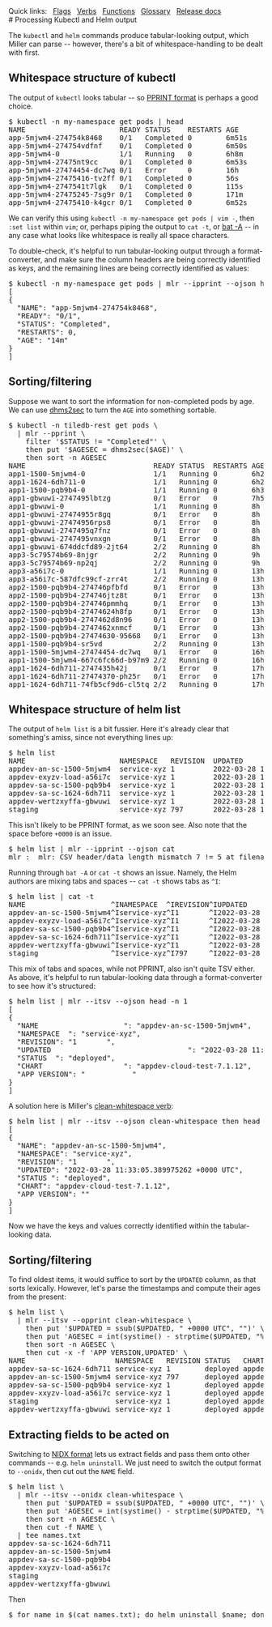 <!---  PLEASE DO NOT EDIT DIRECTLY. EDIT THE .md.in FILE PLEASE. --->
<div>
<span class="quicklinks">
Quick links:
&nbsp;
<a class="quicklink" href="../reference-main-flag-list/index.html">Flags</a>
&nbsp;
<a class="quicklink" href="../reference-verbs/index.html">Verbs</a>
&nbsp;
<a class="quicklink" href="../reference-dsl-builtin-functions/index.html">Functions</a>
&nbsp;
<a class="quicklink" href="../glossary/index.html">Glossary</a>
&nbsp;
<a class="quicklink" href="../release-docs/index.html">Release docs</a>
</span>
</div>
# Processing Kubectl and Helm output

The `kubectl` and `helm` commands produce tabular-looking output, which Miller can parse -- however,
there's a bit of whitespace-handling to be dealt with first.

## Whitespace structure of kubectl

The output of `kubectl` looks tabular -- so [PPRINT format](file-formats.md#pprint-pretty-printed-tabular) is perhaps a good choice.

<pre class="pre-non-highlight-non-pair">
$ kubectl -n my-namespace get pods | head
NAME                      READY STATUS    RESTARTS AGE
app-5mjwm4-274754k8468    0/1   Completed 0        6m51s
app-5mjwm4-274754vdfnf    0/1   Completed 0        6m50s
app-5mjwm4-0              1/1   Running   0        6h8m
app-5mjwm4-27475nt9cc     0/1   Completed 0        6m53s
app-5mjwm4-27474454-dc7wq 0/1   Error     0        16h
app-5mjwm4-27475416-tv2ff 0/1   Completed 0        56s
app-5mjwm4-2747541t7lgk   0/1   Completed 0        115s
app-5mjwm4-27475245-7sg9r 0/1   Completed 0        171m
app-5mjwm4-27475410-k4gcr 0/1   Completed 0        6m52s
</pre>

We can verify this using `kubectl -n my-namespace get pods | vim -`, then `:set list` within `vim`;
or, perhaps piping the output to `cat -t`, or [bat -A](https://github.com/sharkdp/bat) -- in any
case what looks like whitespace is really all space characters.

To double-check, it's helpful to run tabular-looking output through a format-converter, and make
sure the column headers are being correctly identified as keys, and the remaining lines are being
correctly identified as values:

<pre class="pre-non-highlight-non-pair">
$ kubectl -n my-namespace get pods | mlr --ipprint --ojson head -n 1
[
{
  "NAME": "app-5mjwm4-274754k8468",
  "READY": "0/1",
  "STATUS": "Completed",
  "RESTARTS": 0,
  "AGE": "14m"
}
]
</pre>

## Sorting/filtering

Suppose we want to sort the information for non-completed pods by age. We can use
[dhms2sec](reference-dsl-builtin-functions.md#dhms2sec) to turn the `AGE` into something sortable.

<pre class="pre-non-highlight-non-pair">
$ kubectl -n tiledb-rest get pods \
  | mlr --pprint \
    filter '$STATUS != "Completed"' \
    then put '$AGESEC = dhms2sec($AGE)' \
    then sort -n AGESEC
NAME                              READY STATUS  RESTARTS AGE   AGESEC
app1-1500-5mjwm4-0                1/1   Running 0        6h22m 22920
app1-1624-6dh711-0                1/1   Running 0        6h27m 23220
app1-1500-pqb9b4-0                1/1   Running 0        6h30m 23400
app1-gbwuwi-2747495lbtzg          0/1   Error   0        7h59m 28740
app1-gbwuwi-0                     1/1   Running 0        8h    28800
app1-gbwuwi-27474955r8gq          0/1   Error   0        8h    28800
app1-gbwuwi-27474956rps8          0/1   Error   0        8h    28800
app1-gbwuwi-2747495q7fnz          0/1   Error   0        8h    28800
app1-gbwuwi-2747495vnxgn          0/1   Error   0        8h    28800
app1-gbwuwi-674ddcfd89-2jt64      2/2   Running 0        8h    28800
app3-5c79574b69-8njgr             2/2   Running 0        9h    32400
app3-5c79574b69-np2qj             2/2   Running 0        9h    32400
app3-a56i7c-0                     1/1   Running 0        13h   46800
app3-a56i7c-587dfc99cf-zrr4t      2/2   Running 0        13h   46800
app2-1500-pqb9b4-274746pfbfd      0/1   Error   0        13h   46800
app2-1500-pqb9b4-274746jtz8t      0/1   Error   0        13h   46800
app2-1500-pqb9b4-274746pmmhq      0/1   Error   0        13h   46800
app2-1500-pqb9b4-27474624h8fp     0/1   Error   0        13h   46800
app2-1500-pqb9b4-2747462d8n96     0/1   Error   0        13h   46800
app2-1500-pqb9b4-2747462xnmcf     0/1   Error   0        13h   46800
app2-1500-pqb9b4-27474630-95668   0/1   Error   0        13h   46800
app1-1500-pqb9b4-sr5vd            2/2   Running 0        13h   46800
app1-1500-5mjwm4-27474454-dc7wq   0/1   Error   0        16h   57600
app1-1500-5mjwm4-667c6fc66d-b97m9 2/2   Running 0        16h   57600
app1-1624-6dh711-2747435h42j      0/1   Error   0        17h   61200
app1-1624-6dh711-27474370-ph25r   0/1   Error   0        17h   61200
app1-1624-6dh711-74fb5cf9d6-cl5tq 2/2   Running 0        17h   61200
</pre>

## Whitespace structure of helm list

The output of `helm list` is a bit fussier. Here it's already clear that something's amiss, since not everything lines up:

<pre class="pre-non-highlight-non-pair">
$ helm list
NAME                      NAMESPACE   REVISION  UPDATED                                 STATUS    CHART                     APP VERSION
appdev-an-sc-1500-5mjwm4  service-xyz 1         2022-03-28 11:33:05.389975262 +0000 UTC deployed  appdev-cloud-test-7.1.12
appdev-exyzv-load-a56i7c  service-xyz 1         2022-03-28 14:45:35.44317196 +0000 UTC  deployed  appdev-cloud-test-7.1.12
appdev-sa-sc-1500-pqb9b4  service-xyz 1         2022-03-28 14:24:33.978580048 +0000 UTC deployed  appdev-cloud-test-7.1.12
appdev-sa-sc-1624-6dh711  service-xyz 1         2022-03-28 10:09:05.966332699 +0000 UTC deployed  appdev-cloud-test-7.1.12
appdev-wertzxyffa-gbwuwi  service-xyz 1         2022-03-28 19:47:34.96763583 +0000 UTC  deployed  appdev-cloud-test-7.1.12
staging                   service-xyz 797       2022-03-28 18:39:34.005120936 +0000 UTC deployed  appdev-cloud-test-7.1.12
</pre>

This isn't likely to be PPRINT format, as we soon see. Also note that the space before `+0000` is an issue.

<pre class="pre-non-highlight-non-pair">
$ helm list | mlr --ipprint --ojson cat
mlr :  mlr: CSV header/data length mismatch 7 != 5 at filename (stdin) line  2.
</pre>

Running through `bat -A` or `cat -t` shows an issue. Namely, the Helm authors are mixing tabs and spaces -- `cat -t` shows tabs as `^I`:

<pre class="pre-non-highlight-non-pair">
$ helm list | cat -t
NAME                    ^INAMESPACE  ^IREVISION^IUPDATED                                ^ISTATUS  ^ICHART                   ^IAPP VERSION
appdev-an-sc-1500-5mjwm4^Iservice-xyz^I1       ^I2022-03-28 11:33:05.389975262 +0000 UTC^Ideployed^Iappdev-cloud-test-7.1.12^I
appdev-exyzv-load-a56i7c^Iservice-xyz^I1       ^I2022-03-28 14:45:35.44317196 +0000 UTC ^Ideployed^Iappdev-cloud-test-7.1.12^I
appdev-sa-sc-1500-pqb9b4^Iservice-xyz^I1       ^I2022-03-28 14:24:33.978580048 +0000 UTC^Ideployed^Iappdev-cloud-test-7.1.12^I
appdev-sa-sc-1624-6dh711^Iservice-xyz^I1       ^I2022-03-28 10:09:05.966332699 +0000 UTC^Ideployed^Iappdev-cloud-test-7.1.12^I
appdev-wertzxyffa-gbwuwi^Iservice-xyz^I1       ^I2022-03-28 19:47:34.96763583 +0000 UTC ^Ideployed^Iappdev-cloud-test-7.1.12^I
staging                 ^Iservice-xyz^I797     ^I2022-03-28 18:39:34.005120936 +0000 UTC^Ideployed^Iappdev-cloud-test-7.1.12^I
</pre>

This mix of tabs and spaces, while not PPRINT, also isn't quite TSV either. As above, it's helpful to run tabular-looking data through a format-converter
to see how it's structured:

<pre class="pre-non-highlight-non-pair">
$ helm list | mlr --itsv --ojson head -n 1
[
{
  "NAME                    ": "appdev-an-sc-1500-5mjwm4",
  "NAMESPACE  ": "service-xyz",
  "REVISION": "1       ",
  "UPDATED                                ": "2022-03-28 11:33:05.389975262 +0000 UTC",
  "STATUS  ": "deployed",
  "CHART                   ": "appdev-cloud-test-7.1.12",
  "APP VERSION": "           "
}
]
</pre>

A solution here is Miller's 
[clean-whitespace verb](reference-verbs.md#clean-whitespace):

<pre class="pre-non-highlight-non-pair">
$ helm list | mlr --itsv --ojson clean-whitespace then head -n 1
[
{
  "NAME": "appdev-an-sc-1500-5mjwm4",
  "NAMESPACE": "service-xyz",
  "REVISION": "1       ",
  "UPDATED": "2022-03-28 11:33:05.389975262 +0000 UTC",
  "STATUS ": "deployed",
  "CHART": "appdev-cloud-test-7.1.12",
  "APP VERSION": ""
}
]
</pre>

Now we have the keys and values correctly identified within the tabular-looking data.

## Sorting/filtering

To find oldest items, it would suffice to sort by the `UPDATED` column, as that sorts lexically.
However, let's parse the timestamps and compute their ages from the present:

<pre class="pre-non-highlight-non-pair">
$ helm list \
  | mlr --itsv --opprint clean-whitespace \
    then put '$UPDATED = ssub($UPDATED, " +0000 UTC", "")' \
    then put 'AGESEC = int(systime() - strptime($UPDATED, "%Y-%m-%d %H:%M:%S.%f"))' \
    then sort -n AGESEC \
    then cut -x -f 'APP VERSION,UPDATED' \
NAME                     NAMESPACE   REVISION STATUS   CHART                    AGESEC
appdev-sa-sc-1624-6dh711 service-xyz 1        deployed appdev-cloud-test-7.1.12 30874
appdev-an-sc-1500-5mjwm4 service-xyz 797      deployed appdev-cloud-test-7.1.12 34955
appdev-sa-sc-1500-pqb9b4 service-xyz 1        deployed appdev-cloud-test-7.1.12 48993
appdev-xxyzv-load-a56i7c service-xyz 1        deployed appdev-cloud-test-7.1.12 50255
staging                  service-xyz 1        deployed appdev-cloud-test-7.1.12 60543
appdev-wertzxyffa-gbwuwi service-xyz 1        deployed appdev-cloud-test-7.1.12 65583
</pre>

## Extracting fields to be acted on

Switching to [NIDX format](file-formats.md#nidx-index-numbered-toolkit-style) lets us extract fields and pass them onto other commands -- e.g. `helm uninstall`.
We just need to switch the output format to `--onidx`, then cut out the `NAME` field.

<pre class="pre-non-highlight-non-pair">
$ helm list \
  | mlr --itsv --onidx clean-whitespace \
    then put '$UPDATED = ssub($UPDATED, " +0000 UTC", "")' \
    then put 'AGESEC = int(systime() - strptime($UPDATED, "%Y-%m-%d %H:%M:%S.%f"))' \
    then sort -n AGESEC \
    then cut -f NAME \
  | tee names.txt
appdev-sa-sc-1624-6dh711
appdev-an-sc-1500-5mjwm4
appdev-sa-sc-1500-pqb9b4
appdev-xxyzv-load-a56i7c
staging
appdev-wertzxyffa-gbwuwi
</pre>

Then

<pre class="pre-non-highlight-non-pair">
$ for name in $(cat names.txt); do helm uninstall $name; done
</pre>

